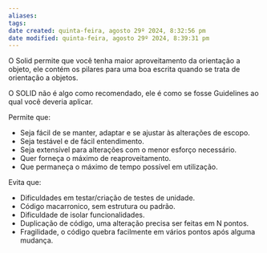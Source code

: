 ```yaml
---
aliases: 
tags: 
date created: quinta-feira, agosto 29º 2024, 8:32:56 pm
date modified: quinta-feira, agosto 29º 2024, 8:39:31 pm
---
```

O Solid permite que você tenha maior aproveitamento da orientação a objeto, ele contém os pilares para uma boa escrita quando se trata de orientação a objetos.

O SOLID não é algo como recomendado, ele é como se fosse Guidelines ao qual você deveria aplicar.

Permite que:
- Seja fácil de se manter, adaptar e se ajustar às alterações de escopo.
- Seja testável e de fácil entendimento.
- Seja extensível para alterações com o menor esforço necessário.
- Quer forneça o máximo de reaproveitamento.
- Que permaneça o máximo de tempo possível em utilização.

Evita que:
- Dificuldades em testar/criação de testes de unidade.
- Código macarronico, sem estrutura ou padrão.
- Dificuldade de isolar funcionalidades.
- Duplicação de código, uma alteração precisa ser feitas em N pontos.
- Fragilidade, o código quebra facilmente em vários pontos após alguma mudança.
